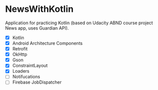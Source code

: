 # NewsWithKotlin
Application for practicing Kotlin (based on Udacity ABND course project News app, uses Guardian API).

- [X] Kotlin
- [X] Android Architecture Components
- [X] Retrofit
- [X] OkHttp
- [X] Gson
- [X] ConstraintLayout
- [X] Loaders
- [ ] Notifucations
- [ ] Firebase JobDispatcher
